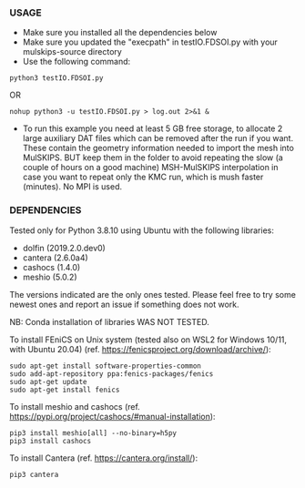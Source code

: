 ### USAGE

- Make sure you installed all the dependencies below
- Make sure you updated the "execpath" in testIO.FDSOI.py with your mulskips-source directory
- Use the following command:

```
python3 testIO.FDSOI.py
```

OR

```
nohup python3 -u testIO.FDSOI.py > log.out 2>&1 &
```

- To run this example you need at least 5 GB free storage, to allocate 2 large auxiliary DAT files which can be removed after the run if you want.
These contain the geometry information needed to import the mesh into MulSKIPS.
BUT keep them in the folder to avoid repeating the slow (a couple of hours on a good machine) MSH-MulSKIPS interpolation 
in case you want to repeat only the KMC run, which is mush faster (minutes).
No MPI is used.


### DEPENDENCIES

Tested only for Python 3.8.10 using Ubuntu with the following libraries:
- dolfin (2019.2.0.dev0)
- cantera (2.6.0a4)
- cashocs (1.4.0)
- meshio (5.0.2)

The versions indicated are the only ones tested. 
Please feel free to try some newest ones and report an issue if something does not work.

NB: Conda installation of libraries WAS NOT TESTED.

To install FEniCS on Unix system (tested also on WSL2 for Windows 10/11, with Ubuntu 20.04)
(ref. https://fenicsproject.org/download/archive/):

```
sudo apt-get install software-properties-common
sudo add-apt-repository ppa:fenics-packages/fenics
sudo apt-get update
sudo apt-get install fenics
```

To install meshio and cashocs
(ref. https://pypi.org/project/cashocs/#manual-installation):

```
pip3 install meshio[all] --no-binary=h5py
pip3 install cashocs
```

To install Cantera
(ref. https://cantera.org/install/):

```
pip3 cantera
```

